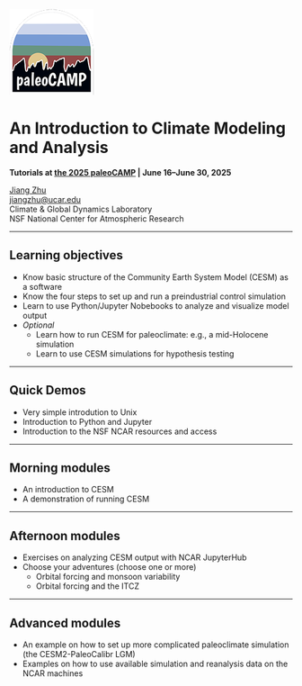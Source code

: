 ![paleoCAMP logo](./images/paleoCAMPLogo.png)

# An Introduction to Climate Modeling and Analysis
 
**Tutorials at [the 2025 paleoCAMP](https://paleoclimate.camp/) | June 16–June 30, 2025**

[Jiang Zhu](https://staff.cgd.ucar.edu/jiangzhu/)  
[jiangzhu@ucar.edu](mailto:jiangzhu@ucar.edu)  
Climate & Global Dynamics Laboratory  
NSF National Center for Atmospheric Research  

---
## Learning objectives
- Know basic structure of the Community Earth System Model (CESM) as a software
- Know the four steps to set up and run a preindustrial control simulation
- Learn to use Python/Jupyter Nobebooks to analyze and visualize model output
- _Optional_
  - Learn how to run CESM for paleoclimate: e.g., a mid-Holocene simulation
  - Learn to use CESM simulations for hypothesis testing
  
---
## Quick Demos
- Very simple introdution to Unix
- Introduction to Python and Jupyter
- Introduction to the NSF NCAR resources and access

---
## Morning modules
- An introduction to CESM
- A demonstration of running CESM

---
## Afternoon modules
- Exercises on analyzing CESM output with NCAR JupyterHub
- Choose your adventures (choose one or more)
  - Orbital forcing and monsoon variability
  - Orbital forcing and the ITCZ

---
## Advanced modules
* An example on how to set up more complicated paleoclimate simulation (the CESM2-PaleoCalibr LGM)
* Examples on how to use available simulation and reanalysis data on the NCAR machines
